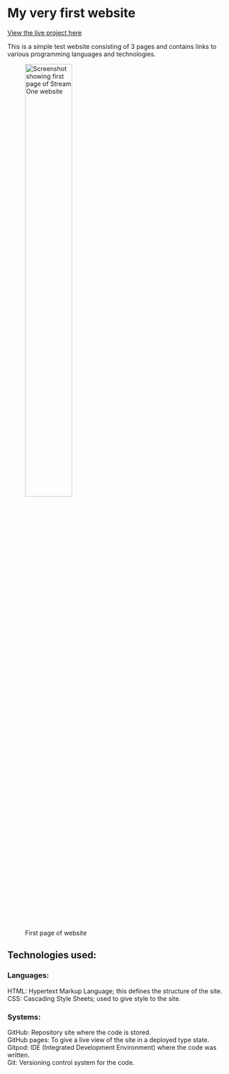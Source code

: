 # My very first website

[View the live project here](https://domsq.github.io/my-full-template/)

This is a simple test website consisting of 3 pages and contains links to various programming languages and technologies.

<figure>
<img src="https://imgur.com/zkxnFjZ.jpg" alt="Screenshot showing first page of Stream One website" height="50%" width="50%">
<figcaption>First page of website</figcaption>
</figure>

## Technologies used:

### Languages:

HTML: Hypertext Markup Language; this defines the structure of the site.
<br>
CSS: Cascading Style Sheets; used to give style to the site.

### Systems:

GitHub: Repository site where the code is stored.
<br>
GitHub pages: To give a live view of the site in a deployed type state.
<br>
Gitpod: IDE (Integrated Development Environment) where the code was written.
<br>
Git: Versioning control system for the code.


